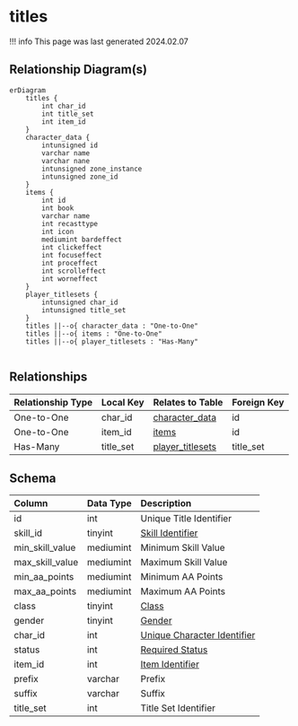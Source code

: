 # titles

!!! info
	This page was last generated 2024.02.07

## Relationship Diagram(s)

```mermaid
erDiagram
    titles {
        int char_id
        int title_set
        int item_id
    }
    character_data {
        intunsigned id
        varchar name
        varchar nane
        intunsigned zone_instance
        intunsigned zone_id
    }
    items {
        int id
        int book
        varchar name
        int recasttype
        int icon
        mediumint bardeffect
        int clickeffect
        int focuseffect
        int proceffect
        int scrolleffect
        int worneffect
    }
    player_titlesets {
        intunsigned char_id
        intunsigned title_set
    }
    titles ||--o{ character_data : "One-to-One"
    titles ||--o{ items : "One-to-One"
    titles ||--o{ player_titlesets : "Has-Many"


```


## Relationships

| Relationship Type | Local Key | Relates to Table | Foreign Key |
| :--- | :--- | :--- | :--- |
| One-to-One | char_id | [character_data](../../schema/characters/character_data.md) | id |
| One-to-One | item_id | [items](../../schema/items/items.md) | id |
| Has-Many | title_set | [player_titlesets](../../schema/characters/player_titlesets.md) | title_set |


## Schema

| Column | Data Type | Description |
| :--- | :--- | :--- |
| id | int | Unique Title Identifier |
| skill_id | tinyint | [Skill Identifier](../../../../server/player/skills) |
| min_skill_value | mediumint | Minimum Skill Value |
| max_skill_value | mediumint | Maximum Skill Value |
| min_aa_points | mediumint | Minimum AA Points |
| max_aa_points | mediumint | Maximum AA Points |
| class | tinyint | [Class](../../../../server/player/class-list) |
| gender | tinyint | [Gender](../../../../server/npc/genders) |
| char_id | int | [Unique Character Identifier](../../schema/characters/character_data) |
| status | int | [Required Status](../../../../server/player/status-levels) |
| item_id | int | [Item Identifier](../../schema/items/items) |
| prefix | varchar | Prefix |
| suffix | varchar | Suffix |
| title_set | int | Title Set Identifier |

